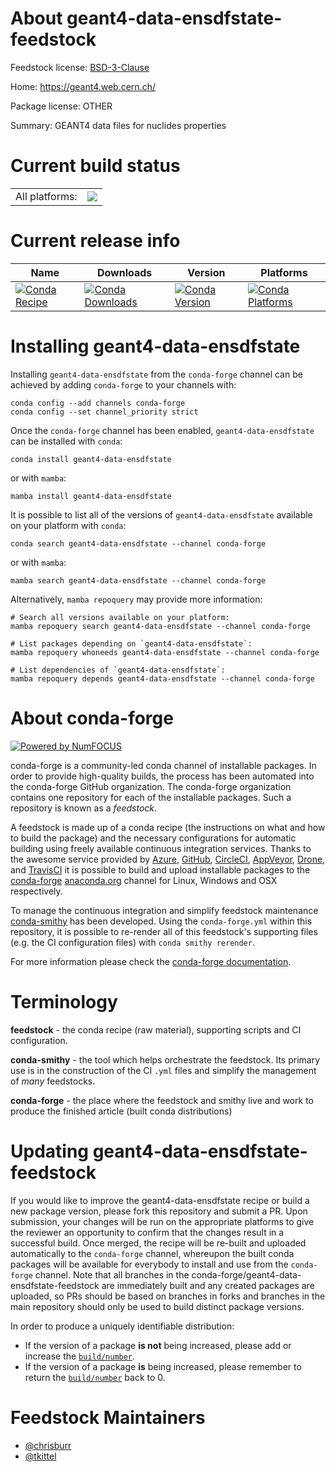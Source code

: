 About geant4-data-ensdfstate-feedstock
======================================

Feedstock license: [BSD-3-Clause](https://github.com/conda-forge/geant4-data-ensdfstate-feedstock/blob/main/LICENSE.txt)

Home: https://geant4.web.cern.ch/

Package license: OTHER

Summary: GEANT4 data files for nuclides properties

Current build status
====================


<table><tr><td>All platforms:</td>
    <td>
      <a href="https://dev.azure.com/conda-forge/feedstock-builds/_build/latest?definitionId=6496&branchName=main">
        <img src="https://dev.azure.com/conda-forge/feedstock-builds/_apis/build/status/geant4-data-ensdfstate-feedstock?branchName=main">
      </a>
    </td>
  </tr>
</table>

Current release info
====================

| Name | Downloads | Version | Platforms |
| --- | --- | --- | --- |
| [![Conda Recipe](https://img.shields.io/badge/recipe-geant4--data--ensdfstate-green.svg)](https://anaconda.org/conda-forge/geant4-data-ensdfstate) | [![Conda Downloads](https://img.shields.io/conda/dn/conda-forge/geant4-data-ensdfstate.svg)](https://anaconda.org/conda-forge/geant4-data-ensdfstate) | [![Conda Version](https://img.shields.io/conda/vn/conda-forge/geant4-data-ensdfstate.svg)](https://anaconda.org/conda-forge/geant4-data-ensdfstate) | [![Conda Platforms](https://img.shields.io/conda/pn/conda-forge/geant4-data-ensdfstate.svg)](https://anaconda.org/conda-forge/geant4-data-ensdfstate) |

Installing geant4-data-ensdfstate
=================================

Installing `geant4-data-ensdfstate` from the `conda-forge` channel can be achieved by adding `conda-forge` to your channels with:

```
conda config --add channels conda-forge
conda config --set channel_priority strict
```

Once the `conda-forge` channel has been enabled, `geant4-data-ensdfstate` can be installed with `conda`:

```
conda install geant4-data-ensdfstate
```

or with `mamba`:

```
mamba install geant4-data-ensdfstate
```

It is possible to list all of the versions of `geant4-data-ensdfstate` available on your platform with `conda`:

```
conda search geant4-data-ensdfstate --channel conda-forge
```

or with `mamba`:

```
mamba search geant4-data-ensdfstate --channel conda-forge
```

Alternatively, `mamba repoquery` may provide more information:

```
# Search all versions available on your platform:
mamba repoquery search geant4-data-ensdfstate --channel conda-forge

# List packages depending on `geant4-data-ensdfstate`:
mamba repoquery whoneeds geant4-data-ensdfstate --channel conda-forge

# List dependencies of `geant4-data-ensdfstate`:
mamba repoquery depends geant4-data-ensdfstate --channel conda-forge
```


About conda-forge
=================

[![Powered by
NumFOCUS](https://img.shields.io/badge/powered%20by-NumFOCUS-orange.svg?style=flat&colorA=E1523D&colorB=007D8A)](https://numfocus.org)

conda-forge is a community-led conda channel of installable packages.
In order to provide high-quality builds, the process has been automated into the
conda-forge GitHub organization. The conda-forge organization contains one repository
for each of the installable packages. Such a repository is known as a *feedstock*.

A feedstock is made up of a conda recipe (the instructions on what and how to build
the package) and the necessary configurations for automatic building using freely
available continuous integration services. Thanks to the awesome service provided by
[Azure](https://azure.microsoft.com/en-us/services/devops/), [GitHub](https://github.com/),
[CircleCI](https://circleci.com/), [AppVeyor](https://www.appveyor.com/),
[Drone](https://cloud.drone.io/welcome), and [TravisCI](https://travis-ci.com/)
it is possible to build and upload installable packages to the
[conda-forge](https://anaconda.org/conda-forge) [anaconda.org](https://anaconda.org/)
channel for Linux, Windows and OSX respectively.

To manage the continuous integration and simplify feedstock maintenance
[conda-smithy](https://github.com/conda-forge/conda-smithy) has been developed.
Using the ``conda-forge.yml`` within this repository, it is possible to re-render all of
this feedstock's supporting files (e.g. the CI configuration files) with ``conda smithy rerender``.

For more information please check the [conda-forge documentation](https://conda-forge.org/docs/).

Terminology
===========

**feedstock** - the conda recipe (raw material), supporting scripts and CI configuration.

**conda-smithy** - the tool which helps orchestrate the feedstock.
                   Its primary use is in the construction of the CI ``.yml`` files
                   and simplify the management of *many* feedstocks.

**conda-forge** - the place where the feedstock and smithy live and work to
                  produce the finished article (built conda distributions)


Updating geant4-data-ensdfstate-feedstock
=========================================

If you would like to improve the geant4-data-ensdfstate recipe or build a new
package version, please fork this repository and submit a PR. Upon submission,
your changes will be run on the appropriate platforms to give the reviewer an
opportunity to confirm that the changes result in a successful build. Once
merged, the recipe will be re-built and uploaded automatically to the
`conda-forge` channel, whereupon the built conda packages will be available for
everybody to install and use from the `conda-forge` channel.
Note that all branches in the conda-forge/geant4-data-ensdfstate-feedstock are
immediately built and any created packages are uploaded, so PRs should be based
on branches in forks and branches in the main repository should only be used to
build distinct package versions.

In order to produce a uniquely identifiable distribution:
 * If the version of a package **is not** being increased, please add or increase
   the [``build/number``](https://docs.conda.io/projects/conda-build/en/latest/resources/define-metadata.html#build-number-and-string).
 * If the version of a package **is** being increased, please remember to return
   the [``build/number``](https://docs.conda.io/projects/conda-build/en/latest/resources/define-metadata.html#build-number-and-string)
   back to 0.

Feedstock Maintainers
=====================

* [@chrisburr](https://github.com/chrisburr/)
* [@tkittel](https://github.com/tkittel/)

